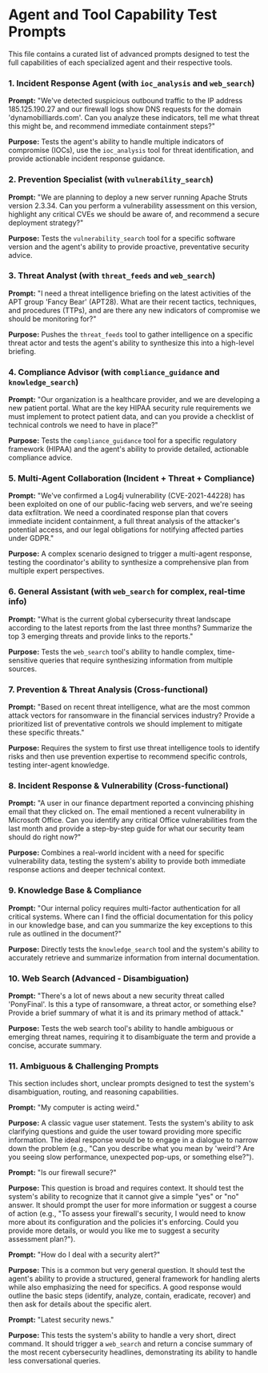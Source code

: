 # Agent and Tool Capability Test Prompts

This file contains a curated list of advanced prompts designed to test the full capabilities of each specialized agent and their respective tools.

### 1. Incident Response Agent (with `ioc_analysis` and `web_search`)

**Prompt:** "We've detected suspicious outbound traffic to the IP address 185.125.190.27 and our firewall logs show DNS requests for the domain 'dynamobilliards.com'. Can you analyze these indicators, tell me what threat this might be, and recommend immediate containment steps?"

**Purpose:** Tests the agent's ability to handle multiple indicators of compromise (IOCs), use the `ioc_analysis` tool for threat identification, and provide actionable incident response guidance.

### 2. Prevention Specialist (with `vulnerability_search`)

**Prompt:** "We are planning to deploy a new server running Apache Struts version 2.3.34. Can you perform a vulnerability assessment on this version, highlight any critical CVEs we should be aware of, and recommend a secure deployment strategy?"

**Purpose:** Tests the `vulnerability_search` tool for a specific software version and the agent's ability to provide proactive, preventative security advice.

### 3. Threat Analyst (with `threat_feeds` and `web_search`)

**Prompt:** "I need a threat intelligence briefing on the latest activities of the APT group 'Fancy Bear' (APT28). What are their recent tactics, techniques, and procedures (TTPs), and are there any new indicators of compromise we should be monitoring for?"

**Purpose:** Pushes the `threat_feeds` tool to gather intelligence on a specific threat actor and tests the agent's ability to synthesize this into a high-level briefing.

### 4. Compliance Advisor (with `compliance_guidance` and `knowledge_search`)

**Prompt:** "Our organization is a healthcare provider, and we are developing a new patient portal. What are the key HIPAA security rule requirements we must implement to protect patient data, and can you provide a checklist of technical controls we need to have in place?"

**Purpose:** Tests the `compliance_guidance` tool for a specific regulatory framework (HIPAA) and the agent's ability to provide detailed, actionable compliance advice.

### 5. Multi-Agent Collaboration (Incident + Threat + Compliance)

**Prompt:** "We've confirmed a Log4j vulnerability (CVE-2021-44228) has been exploited on one of our public-facing web servers, and we're seeing data exfiltration. We need a coordinated response plan that covers immediate incident containment, a full threat analysis of the attacker's potential access, and our legal obligations for notifying affected parties under GDPR."

**Purpose:** A complex scenario designed to trigger a multi-agent response, testing the coordinator's ability to synthesize a comprehensive plan from multiple expert perspectives.

### 6. General Assistant (with `web_search` for complex, real-time info)

**Prompt:** "What is the current global cybersecurity threat landscape according to the latest reports from the last three months? Summarize the top 3 emerging threats and provide links to the reports."

**Purpose:** Tests the `web_search` tool's ability to handle complex, time-sensitive queries that require synthesizing information from multiple sources.

### 7. Prevention & Threat Analysis (Cross-functional)

**Prompt:** "Based on recent threat intelligence, what are the most common attack vectors for ransomware in the financial services industry? Provide a prioritized list of preventative controls we should implement to mitigate these specific threats."

**Purpose:** Requires the system to first use threat intelligence tools to identify risks and then use prevention expertise to recommend specific controls, testing inter-agent knowledge.

### 8. Incident Response & Vulnerability (Cross-functional)

**Prompt:** "A user in our finance department reported a convincing phishing email that they clicked on. The email mentioned a recent vulnerability in Microsoft Office. Can you identify any critical Office vulnerabilities from the last month and provide a step-by-step guide for what our security team should do right now?"

**Purpose:** Combines a real-world incident with a need for specific vulnerability data, testing the system's ability to provide both immediate response actions and deeper technical context.

### 9. Knowledge Base & Compliance

**Prompt:** "Our internal policy requires multi-factor authentication for all critical systems. Where can I find the official documentation for this policy in our knowledge base, and can you summarize the key exceptions to this rule as outlined in the document?"

**Purpose:** Directly tests the `knowledge_search` tool and the system's ability to accurately retrieve and summarize information from internal documentation.

### 10. Web Search (Advanced - Disambiguation)

**Prompt:** "There's a lot of news about a new security threat called 'PonyFinal'. Is this a type of ransomware, a threat actor, or something else? Provide a brief summary of what it is and its primary method of attack."

**Purpose:** Tests the web search tool's ability to handle ambiguous or emerging threat names, requiring it to disambiguate the term and provide a concise, accurate summary.

### 11. Ambiguous & Challenging Prompts

This section includes short, unclear prompts designed to test the system's disambiguation, routing, and reasoning capabilities.

**Prompt:** "My computer is acting weird."

**Purpose:** A classic vague user statement. Tests the system's ability to ask clarifying questions and guide the user toward providing more specific information. The ideal response would be to engage in a dialogue to narrow down the problem (e.g., "Can you describe what you mean by 'weird'? Are you seeing slow performance, unexpected pop-ups, or something else?").

**Prompt:** "Is our firewall secure?"

**Purpose:** This question is broad and requires context. It should test the system's ability to recognize that it cannot give a simple "yes" or "no" answer. It should prompt the user for more information or suggest a course of action (e.g., "To assess your firewall's security, I would need to know more about its configuration and the policies it's enforcing. Could you provide more details, or would you like me to suggest a security assessment plan?").

**Prompt:** "How do I deal with a security alert?"

**Purpose:** This is a common but very general question. It should test the agent's ability to provide a structured, general framework for handling alerts while also emphasizing the need for specifics. A good response would outline the basic steps (identify, analyze, contain, eradicate, recover) and then ask for details about the specific alert.

**Prompt:** "Latest security news."

**Purpose:** This tests the system's ability to handle a very short, direct command. It should trigger a `web_search` and return a concise summary of the most recent cybersecurity headlines, demonstrating its ability to handle less conversational queries.
